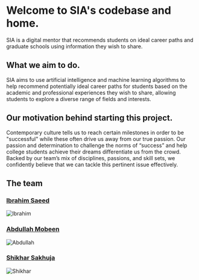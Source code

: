 # Welcome to SIA's codebase and home. 
SIA is a digital mentor that recommends students on ideal career paths and graduate schools using information they wish to share.


## What we aim to do. 
SIA aims to use artificial intelligence and machine learning algorithms to help recommend potentially ideal career paths for students based on the academic and professional experiences they wish to share, allowing students to explore a diverse range of fields and interests.


## Our motivation behind starting this project.
Contemporary culture tells us to reach certain milestones in order to be "successful" while these often drive us away from our true passion.
Our passion and determination to challenge the norms of “success” and help college students achieve their dreams differentiate us from the crowd. Backed by our team’s mix of disciplines, passions, and skill sets, we confidently believe that we can tackle this pertinent issue effectively. 


## The team


### [Ibrahim Saeed](https://www.linkedin.com/in/ibrahim-saeed-6a4b01144/)
![Ibrahim](https://github.com/shikhar394/SIA/blob/master/images/Ibrahim.jpg)

### [Abdullah Mobeen](https://www.linkedin.com/in/abdullah-mobeen/)
![Abdullah](https://github.com/shikhar394/SIA/blob/master/images/Abdullah.jpg)

### [Shikhar Sakhuja](https://www.linkedin.com/in/shikhar394/)
![Shikhar](https://github.com/shikhar394/SIA/blob/master/images/Shikhar.jpg)
